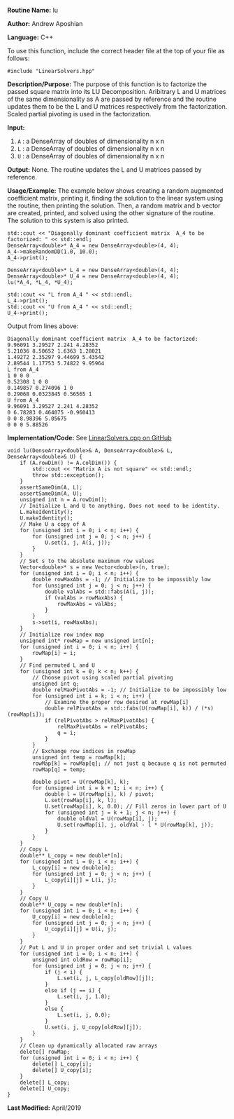 **Routine Name:** lu

**Author:** Andrew Aposhian

**Language:** C++

To use this function, include the correct header file at the top of your file as follows:
```
#include "LinearSolvers.hpp"
```

**Description/Purpose:** The purpose of this function is to factorize the passed square matrix into its LU Decomposition. Aribitrary L and U matrices of the same dimensionality as A are passed by reference and the routine updates them to be the L and U matrices respectively from the factorization. Scaled partial pivoting is used in the factorization.

**Input:**
1. `A` : a DenseArray of doubles of dimensionality n x n
2. `L` : a DenseArray of doubles of dimensionality n x n
3. `U` : a DenseArray of doubles of dimensionality n x n

**Output:** None. The routine updates the L and U matrices passed by reference.

**Usage/Example:** The example below shows creating a random augmented coefficient matrix, printing it, finding the solution to the linear system using the routine, then printing the solution. Then, a random matrix and b vector are created, printed, and solved using the other signature of the routine. The solution to this system is also printed.
```
std::cout << "Diagonally dominant coefficient matrix  A_4 to be factorized: " << std::endl;
DenseArray<double>* A_4 = new DenseArray<double>(4, 4);
A_4->makeRandomDD(1.0, 10.0);
A_4->print();

DenseArray<double>* L_4 = new DenseArray<double>(4, 4);
DenseArray<double>* U_4 = new DenseArray<double>(4, 4);
lu(*A_4, *L_4, *U_4);

std::cout << "L from A_4 " << std::endl;
L_4->print();
std::cout << "U from A_4 " << std::endl;
U_4->print();
```

Output from lines above:
```
Diagonally dominant coefficient matrix  A_4 to be factorized: 
9.96091 3.29527 2.241 4.28352 
5.21036 8.50652 1.6363 1.28021 
1.49272 2.35297 9.44699 5.43542 
2.89544 1.17753 5.74822 9.95964
L from A_4 
1 0 0 0 
0.52308 1 0 0 
0.149857 0.274096 1 0 
0.29068 0.0323845 0.56565 1 
U from A_4 
9.96091 3.29527 2.241 4.28352 
0 6.78283 0.464075 -0.960413 
0 0 8.98396 5.05675 
0 0 0 5.88526
```

**Implementation/Code:**
See [LinearSolvers.cpp on GitHub](https://github.com/aposhiana/math5610/blob/master/src/lib/LinearSolvers.cpp)
```
void lu(DenseArray<double>& A, DenseArray<double>& L, DenseArray<double>& U) {
    if (A.rowDim() != A.colDim()) {
        std::cout << "Matrix A is not square" << std::endl;
        throw std::exception();
    }
    assertSameDim(A, L);
    assertSameDim(A, U);
    unsigned int n = A.rowDim();
    // Initialize L and U to anything. Does not need to be identity.
    L.makeIdentity();
    U.makeIdentity();
    // Make U a copy of A
    for (unsigned int i = 0; i < n; i++) {
        for (unsigned int j = 0; j < n; j++) {
            U.set(i, j, A(i, j));
        }
    }
    // Set s to the absolute maximum row values
    Vector<double>* s = new Vector<double>(n, true);
    for (unsigned int i = 0; i < n; i++) {
        double rowMaxAbs = -1; // Initialize to be impossibly low
        for (unsigned int j = 0; j < n; j++) {
            double valAbs = std::fabs(A(i, j));
            if (valAbs > rowMaxAbs) {
                rowMaxAbs = valAbs;
            }
        }
        s->set(i, rowMaxAbs);
    }
    // Initialize row index map
    unsigned int* rowMap = new unsigned int[n];
    for (unsigned int i = 0; i < n; i++) {
        rowMap[i] = i;
    }
    // Find permuted L and U
    for (unsigned int k = 0; k < n; k++) {
        // Choose pivot using scaled partial pivoting
        unsigned int q;
        double relMaxPivotAbs = -1; // Initialize to be impossibly low
        for (unsigned int i = k; i < n; i++) {
            // Examine the proper row desired at rowMap[i]
            double relPivotAbs = std::fabs(U(rowMap[i], k)) / (*s)(rowMap[i]);
            if (relPivotAbs > relMaxPivotAbs) {
                relMaxPivotAbs = relPivotAbs;
                q = i;
            }
        }
        // Exchange row indices in rowMap
        unsigned int temp = rowMap[k];
        rowMap[k] = rowMap[q]; // not just q because q is not permuted
        rowMap[q] = temp;

        double pivot = U(rowMap[k], k);
        for (unsigned int i = k + 1; i < n; i++) {
            double l = U(rowMap[i], k) / pivot;
            L.set(rowMap[i], k, l);
            U.set(rowMap[i], k, 0.0); // Fill zeros in lower part of U
            for (unsigned int j = k + 1; j < n; j++) {
                double oldVal = U(rowMap[i], j);
                U.set(rowMap[i], j, oldVal - l * U(rowMap[k], j));
            }
        }
    }
    // Copy L
    double** L_copy = new double*[n];
    for (unsigned int i = 0; i < n; i++) {
        L_copy[i] = new double[n];
        for (unsigned int j = 0; j < n; j++) {
            L_copy[i][j] = L(i, j);
        }
    }
    // Copy U
    double** U_copy = new double*[n];
    for (unsigned int i = 0; i < n; i++) {
        U_copy[i] = new double[n];
        for (unsigned int j = 0; j < n; j++) {
            U_copy[i][j] = U(i, j);
        }
    }
    // Put L and U in proper order and set trivial L values
    for (unsigned int i = 0; i < n; i++) {
        unsigned int oldRow = rowMap[i];
        for (unsigned int j = 0; j < n; j++) {
            if (j < i) {
                L.set(i, j, L_copy[oldRow][j]);
            }
            else if (j == i) {
                L.set(i, j, 1.0);
            }
            else {
                L.set(i, j, 0.0);
            }
            U.set(i, j, U_copy[oldRow][j]);
        }
    }
    // Clean up dynamically allocated raw arrays
    delete[] rowMap;
    for (unsigned int i = 0; i < n; i++) {
        delete[] L_copy[i];
        delete[] U_copy[i];
    }
    delete[] L_copy;
    delete[] U_copy;
}
```

**Last Modified:** April/2019

